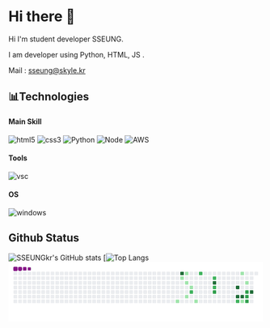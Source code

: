 # Hi there 👋

<!--
**SSEUNGkr** is a ✨ _special_ ✨ repository because its `README.md` (this file) appears on your GitHub profile.

Here are some ideas to get you started:

- 🔭 I’m currently working on ...
- 🌱 I’m currently learning ...
- 👯 I’m looking to collaborate on ...
- 🤔 I’m looking for help with ...
- 💬 Ask me about ...
- 📫 How to reach me: ...
- 😄 Pronouns: ...
- ⚡ Fun fact: ...
-->
Hi I'm student developer SSEUNG.

 I am developer using Python, HTML, JS .

Mail : sseung@skyle.kr

## 📊Technologies

#### Main Skill 

![html5](https://img.shields.io/badge/html5%20-%23E34F26.svg?&style=for-the-badge&logo=html5&logoColor=white)
![css3](https://img.shields.io/badge/css3%20-%231572B6.svg?&style=for-the-badge&logo=css3&logoColor=white)
![Python](https://img.shields.io/badge/Python-14354C?style=for-the-badge&logo=python&logoColor=white)
![Node](https://img.shields.io/badge/Node.js-43853D?style=for-the-badge&logo=node.js&logoColor=white)
![AWS](https://img.shields.io/badge/Amazon_AWS-232F3E?style=for-the-badge&logo=amazon-aws&logoColor=white) 

#### Tools  

![vsc](https://img.shields.io/badge/vsc-005FED?style=for-the-badge&logo=visual%20studio%20code&logoColor=white)

#### OS

![windows](https://img.shields.io/badge/Windows-0078D6?style=for-the-badge&logo=windows&logoColor=white)

## Github Status
![SSEUNGkr's GitHub stats](https://github-readme-stats.vercel.app/api?username=SSEUNGkr&show_icons=true&theme=radical)
[![Top Langs](https://github-readme-stats.vercel.app/api/top-langs/?username=SSEUNGkr)
![snake gif](https://github.com/SSEUNGkr/SSEUNGkr/blob/output/github-contribution-grid-snake.gif)
